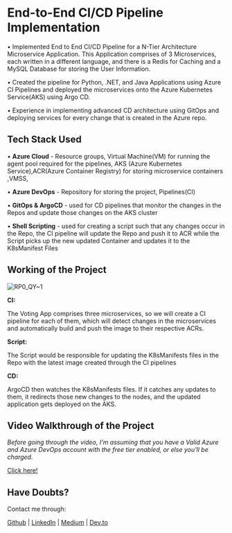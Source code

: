 # End-to-End CI/CD Pipeline Implementation

• Implemented End to End CI/CD Pipeline for a N-Tier Architecture Microservice Application. This Application comprises of 3 Microservices, each written in a different language, and there is a Redis for Caching and a MySQL Database for storing the User Information.

• Created the pipeline for Python, .NET, and Java Applications using Azure CI Pipelines and deployed the microservices onto the Azure Kubernetes Service(AKS) using Argo CD.

• Experience in implementing advanced CD architecture using GitOps and deploying services for every change that is created in the Azure repo.

## Tech Stack Used

• **Azure Cloud** - Resource groups, Virtual Machine(VM) for running the agent pool required for the pipelines, AKS (Azure Kubernetes Service),ACR(Azure Container Registry) for storing microservice containers ,VMSS, 

• **Azure DevOps** - Repository for storing the project, Pipelines(CI)

• **GitOps & ArgoCD** - used for CD pipelines that monitor the changes in the Repos and update those changes on the AKS cluster 

• **Shell Scripting** - used for creating a script such that any changes occur in the Repo, the CI pipeline will update the Repo and push it to ACR while the Script picks up the new updated Container and updates it to the K8sManifest Files

## Working of the Project

![RP0_QY~1](https://github.com/user-attachments/assets/29aceeef-6a72-44ed-a95c-29c81e259529)

**CI:**

The Voting App comprises three microservices, so we will create a CI pipeline for each of them, which will detect changes in the microservices and automatically build and push the image to their respective ACRs.

**Script:**

The Script would be responsible for updating the K8sManifests files in the Repo with the latest image created through the CI pipelines

**CD:**

ArgoCD then watches the K8sManifests files. If it catches any updates to them, it redirects those new changes to the nodes, and the updated application gets deployed on the AKS.

## Video Walkthrough of the Project

*Before going through the video, I'm assuming that you have a Valid Azure and Azure DevOps account with the free tier enabled, or else you'll be charged.*

[Click here!](https://youtu.be/B3LlZ0eKZMI)

## Have Doubts?

Contact me through:

[Github](https://github.com/y7ksh-r) | [LinkedIn](https://www.linkedin.com/in/yaksh7/) | [Medium](https://medium.com/@yakshrajput77)  | [Dev.to](https://dev.to/yakshrajput7)



